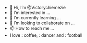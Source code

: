- 👋 Hi, I’m @Victorychiemezie
- 👀 I’m interested in ...
- 🌱 I’m currently learning ...
- 💞️ I’m looking to collaborate on ...
- 📫 How to reach me ...
- I love : coffee, : dancer and : football

<!---
Victorychiemezie/Victorychiemezie is a ✨ special ✨ repository because its `README.md` (this file) appears on your GitHub profile.
You can click the Preview link to take a look at your changes.
--->
